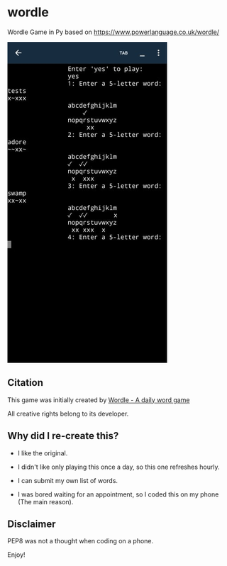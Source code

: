 # wordle

Wordle Game in Py based on https://www.powerlanguage.co.uk/wordle/

<img title="" src="https://github.com/sadikandrew/wordle/blob/main/imgs/screenshot.jpg?raw=true" alt="screenshot.jpg" data-align="center">

## Citation

This game was initially created by [Wordle - A daily word game](https://www.powerlanguage.co.uk/wordle/)

All creative rights belong to its developer.

## Why did I re-create this?

- I like the original.

- I didn't like only playing this once a day, so this one refreshes hourly.

- I can submit my own list of words.

- I was bored waiting for an appointment, so I coded this on my phone (The main reason).

## Disclaimer

PEP8 was not a thought when coding on a phone.

Enjoy!
